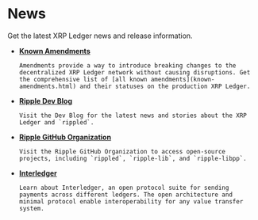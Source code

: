# News

<!--{# Note: the title in the first line of this file gets used to generate the top nav. #}-->

Get the latest XRP Ledger news and release information.

<!--{# area will eventually include a Network Health page #}-->

<!--{# TODO: see if the link to the content makes more sense in the bullet itself - moved the link there just to make this consistent across landing pages like Dev Tools and Use Cases. See how it looks and feels. #}-->

* **[Known Amendments](known-amendments.html)**

      Amendments provide a way to introduce breaking changes to the decentralized XRP Ledger network without causing disruptions. Get the comprehensive list of [all known amendments](known-amendments.html) and their statuses on the production XRP Ledger.

* **[Ripple Dev Blog](https://ripple.com/category/dev-blog/)**

      Visit the Dev Blog for the latest news and stories about the XRP Ledger and `rippled`.

* **[Ripple GitHub Organization](https://github.com/ripple)**

      Visit the Ripple GitHub Organization to access open-source projects, including `rippled`, `ripple-lib`, and `ripple-libpp`.

* **[Interledger](https://interledger.org/)**

      Learn about Interledger, an open protocol suite for sending payments across different ledgers. The open architecture and minimal protocol enable interoperability for any value transfer system.
